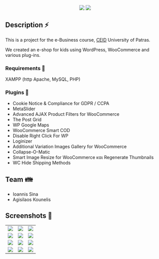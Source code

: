 <p align="center">
	<img src="https://user-images.githubusercontent.com/49285637/139726965-ce503f0e-979f-4416-9d1b-751560d2a77d.png" />
	<img  src="https://user-images.githubusercontent.com/49285637/139727972-1ca43ac6-6d47-495d-8aa1-01d7118b3ae5.png" />
</p>

## Description ⚡
This is a project for the e-Business course, [CEID](https://www.ceid.upatras.gr/en) University of Patras.

We created an e-shop for kids using WordPress, WooCommerce and various plug-ins.

### Requirements :wrench:
XAMPP (http Apache, MySQL, PHP)

### Plugins :electric_plug:
- Cookie Notice & Compliance for GDPR / CCPA
- MetaSlider
- Advanced AJAX Product Filters for WooCommerce
- The Post Grid
- WP Google Maps
- WooCommerce Smart COD
- Disable Right Click For WP
- Loginizer
- Additional Variation Images Gallery for WooCommerce
- Collapse-O-Matic
- Smart Image Resize for WooCommerce και Regenerate Thumbnails
- WC Hide Shipping Methods


## Team 👪
- Ioannis Sina
- Agisilaos Kounelis


## Screenshots :camera_flash:

<table>
  <tr>
    <td valign="top"><img src="https://user-images.githubusercontent.com/36283973/139730511-c45b1881-ae7e-4383-91a7-648a3db3ce69.png"></td>
    <td valign="top"><img src="https://user-images.githubusercontent.com/36283973/139730515-2f29e261-8854-49ae-ad56-8be4e58a4c32.png"></td>
    <td valign="top"><img src="https://user-images.githubusercontent.com/36283973/139730521-f979eebc-58ac-467c-8962-a677b417a473.png"></td>
  </tr>
  <tr>
    <td valign="top"><img src="https://user-images.githubusercontent.com/36283973/139730523-e3ab7f0f-de17-4a78-99c4-44dc661bc6d9.png"></td>
    <td valign="top"><img src="https://user-images.githubusercontent.com/36283973/139730526-44dda3fa-02d5-4f72-aefa-d2ea666f8b57.png"></td>
    <td valign="top"><img src="https://user-images.githubusercontent.com/36283973/139730529-6ee59a40-4049-4007-bf60-1dfc96c5e7ce.png"></td>
  </tr>
  <tr>
    <td valign="top"><img src="https://user-images.githubusercontent.com/36283973/139730535-63e28f40-2225-4eaf-b0da-a8e8554ab8cd.png"></td>
    <td valign="top"><img src="https://user-images.githubusercontent.com/36283973/139730537-68d93486-0037-4ab1-92c6-7ee694f866b2.png"></td>
    <td valign="top"><img src="https://user-images.githubusercontent.com/36283973/139730538-8b355ac1-7b7b-42b9-917f-fc1ae01f459e.png"></td>
  </tr>
  <tr>
    <td valign="top"><img src="https://user-images.githubusercontent.com/36283973/139730542-69dda77d-3b88-45e9-a164-cf2e70189419.png"></td>
    <td valign="top"><img src="https://user-images.githubusercontent.com/36283973/139730545-d585a830-191f-441b-ba0c-c87cad39f721.png"></td>
    <td valign="top"><img src="https://user-images.githubusercontent.com/36283973/139730547-80ac07da-283d-4fc6-83e6-4b57c3f6d73c.png"></td>
  </tr>
</table>
	 


